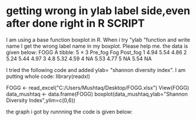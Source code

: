 
# getting wrong in ylab label side,even after done right in R SCRIPT

I am using a base function boxplot in R. When i try "ylab "function and write name I get the wrong label name in my boxplot. Please help me. the data is given below:
FOGG
A tibble: 5 × 3
  Pre_fog   Fog Post_fog
    <dbl> <dbl>    <dbl>
1    4.94  5.54     4.86
2    5.24  5.44     4.97
3    4.8   5.32     4.59
4   NA     5.53     4.77
5   NA     5.54    NA   

I tried the following code and added ylab= "shannon diversity index". I am putting whole code:
library(readxl)

FOGG <- read_excel("C:/Users/Mushtaq/Desktop/FOGG.xlsx")
View(FOGG)
data_mushtaq <- data.frame(FOGG)
boxplot(data_mushtaq,ylab="Shannon Diversity Index",ylim=c(0,6))

the graph i got by runnning the code is given below:


        